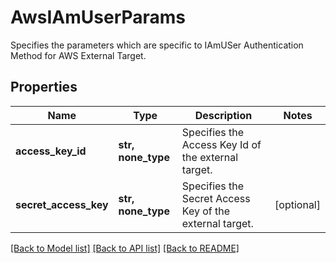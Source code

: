 # AwsIAmUserParams

Specifies the parameters which are specific to IAmUSer Authentication Method for AWS External Target.

## Properties
Name | Type | Description | Notes
------------ | ------------- | ------------- | -------------
**access_key_id** | **str, none_type** | Specifies the Access Key Id of the external target. | 
**secret_access_key** | **str, none_type** | Specifies the Secret Access Key of the external target. | [optional] 

[[Back to Model list]](../README.md#documentation-for-models) [[Back to API list]](../README.md#documentation-for-api-endpoints) [[Back to README]](../README.md)


